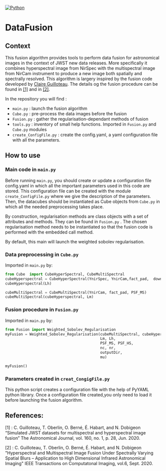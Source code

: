 [![Python](https://img.shields.io/badge/python-3.8.2-blue.svg)](https://python.org)

# DataFusion 

## Context 

This fusion algorithm provides tools to perform data fusion for astronomical images in the context of JWST new data releases. 
More specifically it combines hyperspectral image from NirSpec with the multispectral image from NirCam instrument to produce a new image both spatially and spectrally resolved.
This algorithm is largery inspired by the fusion code developed by [Claire Guilloteau](https://github.com/cguilloteau/Fast-fusion-of-astronomical-images). 
The details og the fusion procedure can be found in [[1]](https://arxiv.org/abs/1912.11868) and in [[2]](https://ui.adsabs.harvard.edu/abs/2020AJ....160...28G/abstract).

In the repository you will find : 
- `main.py` : launch the fusion algorithm 
- `Cube.py` : pre-process the data images before the fusion 
- `Fusion.py` : gather the regularisation-dependant methods of fusion 
- `tools.py`  : inventory of small help functions. Imported in `Fusion.py` and `Cube.py` modules
- `create_ConfigFile.py` : create the config.yaml, a yaml configuration file with all the parameters. 


## How to use  

### Main code in `main.py` 
Before running `main.py`, you should create or update a configuration file config.yaml in which all the important 
parameters used in this code are stored. This configuration file can be created with the module `create_ConfigFile.py`
where we give the description of the parameters.
Then, the datacubes should be instantiated as Cube objects from `Cube.py` in which all the needed preprocessing takes 
place. 
 
By construction, regularisation methods are class objects with a set of attributes and methods. They can be found in 
`Fusion.py` . The chosen regularisation method needs to be instantiated so that the fusion code is performed with the 
embedded call method.

By default, this main will launch the weighted sobolev regularisation.  


### Data preprocessing in `Cube.py` 
Imported in `main.py` by:

```python
from Cube  import CubeHyperSpectral, CubeMultiSpectral
cubeHyperspectral = CubeHyperSpectral(YnirSpec, YnirCam,fact_pad,  downsampling,fluxConv, PSF_HS, lacp)
cubeHyperspectral(Lh)

cubeMultiSpectral = CubeMultiSpectral(YnirCam, fact_pad, PSF_MS)
cubeMultiSpectral(cubeHyperspectral, Lm)
```

### Fusion procedure in `Fusion.py` 
Imported in `main.py` by:

```python
from Fusion import Weighted_Sobolev_Regularisation
myFusion = Weighted_Sobolev_Regularisation(cubeMultiSpectral, cubeHyperspectral,
                                           Lm, Lh,
                                           PSF_MS, PSF_HS,
                                           nc, nr,
                                           outputDir,
                                           mu)

myFusion()
```

### Parameters created in `creat_CongigFile.py` 

This python script creates a configuration file with the help of PyYAML python library. Once a configuration file
 created,you only need to load it before launching the fusion algorithm.
 
## References:  

[1] : C. Guilloteau, T. Oberlin, O. Berné, É. Habart, and N. Dobigeon “Simulated JWST datasets for multispectral and hyperspectral image fusion” The Astronomical Journal, vol. 160, no. 1, p. 28, Jun. 2020.

[2] : C. Guilloteau, T. Oberlin, O. Berné, É. Habart, and N. Dobigeon "Hyperspectral and Multispectral Image Fusion Under Spectrally Varying Spatial Blurs – Application to High Dimensional Infrared Astronomical Imaging" IEEE Transactions on Computatonal Imaging, vol.6, Sept. 2020.
